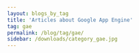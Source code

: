 ```yaml
---
layout: blogs_by_tag
title: 'Articles about Google App Engine'
tag: gae
permalink: /blog/tag/gae/
sidebar: /downloads/category_gae.jpg
---
```

